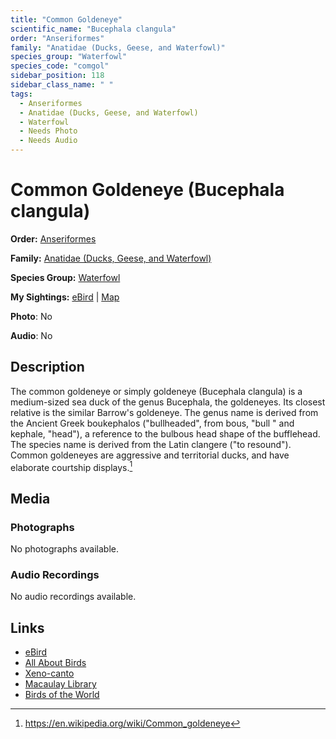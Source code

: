 ```yaml
---
title: "Common Goldeneye"
scientific_name: "Bucephala clangula"
order: "Anseriformes"
family: "Anatidae (Ducks, Geese, and Waterfowl)"
species_group: "Waterfowl"
species_code: "comgol"
sidebar_position: 118
sidebar_class_name: " "
tags: 
  - Anseriformes
  - Anatidae (Ducks, Geese, and Waterfowl)
  - Waterfowl
  - Needs Photo
  - Needs Audio
---
```


# Common Goldeneye (Bucephala clangula)

**Order:** [Anseriformes](/tags/anseriformes)

**Family:** [Anatidae (Ducks, Geese, and Waterfowl)](/tags/anatidae-ducks-geese-and-waterfowl)

**Species Group:** [Waterfowl](/tags/waterfowl)

**My Sightings:** [eBird](https://ebird.org/lifelist?r=world&time=life&spp=comgol) | [Map](/map?species_code=comgol)

**Photo**: No 

**Audio**: No

## Description
The common goldeneye or simply goldeneye (Bucephala clangula) is a medium-sized sea duck of the genus Bucephala, the goldeneyes. Its closest relative is the similar Barrow's goldeneye. The genus name is derived from the Ancient Greek boukephalos ("bullheaded", from bous, "bull " and kephale, "head"), a reference to the bulbous head shape of the bufflehead. The species name is derived from the Latin clangere ("to resound").
Common goldeneyes are aggressive and territorial ducks, and have elaborate courtship displays.[^1]

[^1]: https://en.wikipedia.org/wiki/Common_goldeneye

## Media
### Photographs
No photographs available.

### Audio Recordings
No audio recordings available.

## Links
* [eBird](https://ebird.org/species/comgol) 
* [All About Birds](https://www.allaboutbirds.org/guide/comgol) 
* [Xeno-canto](https://www.xeno-canto.org/species/bucephala-clangula) 
* [Macaulay Library](https://search.macaulaylibrary.org/catalog?taxonCode=comgol&sort=rating_rank_desc)
* [Birds of the World](https://birdsoftheworld.org/bow/species/comgol)
